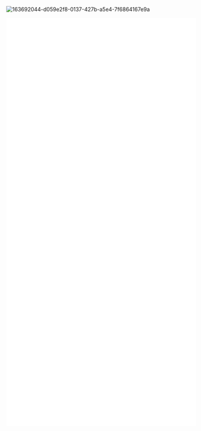 ![163692044-d059e2f8-0137-427b-a5e4-7f6864167e9a](https://user-images.githubusercontent.com/1161809/169368480-23b85b4c-e762-4f14-91bc-bd0b76a9ee0b.png)


<img align="center" src="/github-metrics.svg" alt="Metrics" width="600">
<!--
**kirillz/kirillz** is a ✨ _special_ ✨ repository because its `README.md` (this file) appears on your GitHub profile.

Here are some ideas to get you started:

- 🔭 I’m currently working on ...
- 🌱 I’m currently learning ...
- 👯 I’m looking to collaborate on ...
- 🤔 I’m looking for help with ...
- 💬 Ask me about ...
- 📫 How to reach me: ...
- 😄 Pronouns: ...
- ⚡ Fun fact: ...
-->
